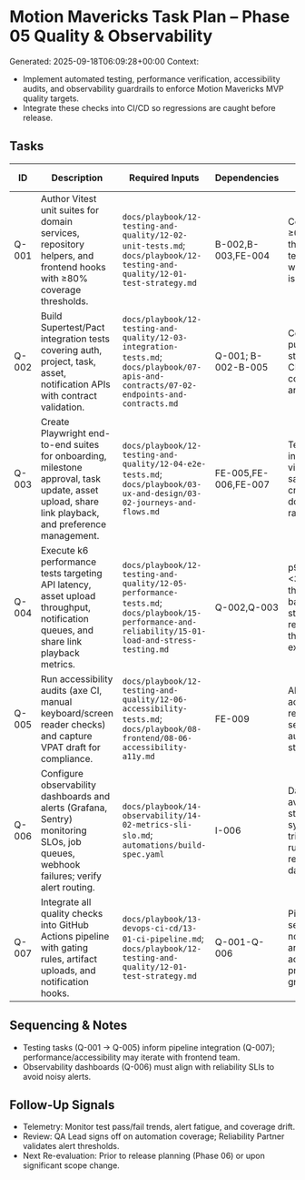 # Motion Mavericks Task Plan – Phase 05 Quality & Observability
Generated: 2025-09-18T06:09:28+00:00
Context:
- Implement automated testing, performance verification, accessibility audits, and observability guardrails to enforce Motion Mavericks MVP quality targets.
- Integrate these checks into CI/CD so regressions are caught before release.

## Tasks
| ID | Description | Required Inputs | Dependencies | Acceptance Criteria | Owner |
|----|-------------|-----------------|--------------|---------------------|-------|
| Q-001 | Author Vitest unit suites for domain services, repository helpers, and frontend hooks with ≥80% coverage thresholds. | `docs/playbook/12-testing-and-quality/12-02-unit-tests.md`; `docs/playbook/12-testing-and-quality/12-01-test-strategy.md` | B-002,B-003,FE-004 | Coverage report ≥0.8; CI fails below threshold; flaky tests quarantined with follow-up issues. | Agent: Implementer |
| Q-002 | Build Supertest/Pact integration tests covering auth, project, task, asset, notification APIs with contract validation. | `docs/playbook/12-testing-and-quality/12-03-integration-tests.md`; `docs/playbook/07-apis-and-contracts/07-02-endpoints-and-contracts.md` | Q-001; B-002-B-005 | Contracts published; provider stubs maintained; CI step enforces compatibility; test artifacts archived. | Agent: Implementer |
| Q-003 | Create Playwright end-to-end suites for onboarding, milestone approval, task update, asset upload, share link playback, and preference management. | `docs/playbook/12-testing-and-quality/12-04-e2e-tests.md`; `docs/playbook/03-ux-and-design/03-02-journeys-and-flows.md` | FE-005,FE-006,FE-007 | Tests run headless in CI; videos/screenshots saved; success criteria documented; flake rate <2%. | Agent: Implementer |
| Q-004 | Execute k6 performance tests targeting API latency, asset upload throughput, notification queues, and share link playback metrics. | `docs/playbook/12-testing-and-quality/12-05-performance-tests.md`; `docs/playbook/15-performance-and-reliability/15-01-load-and-stress-testing.md` | Q-002,Q-003 | p95 latency <300ms; upload throughput meets baseline; results stored with remediation plan if thresholds exceeded. | Agent: Implementer |
| Q-005 | Run accessibility audits (axe CI, manual keyboard/screen reader checks) and capture VPAT draft for compliance. | `docs/playbook/12-testing-and-quality/12-06-accessibility-tests.md`; `docs/playbook/08-frontend/08-06-accessibility-a11y.md` | FE-009 | All critical accessibility issues resolved; VPAT sections drafted; audit evidence stored. | Agent: Implementer |
| Q-006 | Configure observability dashboards and alerts (Grafana, Sentry) monitoring SLOs, job queues, webhook failures; verify alert routing. | `docs/playbook/14-observability/14-02-metrics-sli-slo.md`; `automations/build-spec.yaml` | I-006 | Dashboards available to stakeholders; synthetic alert test triggers PagerDuty; runbooks reference dashboards. | Agent: Implementer |
| Q-007 | Integrate all quality checks into GitHub Actions pipeline with gating rules, artifact uploads, and notification hooks. | `docs/playbook/13-devops-ci-cd/13-01-ci-pipeline.md`; `docs/playbook/12-testing-and-quality/12-01-test-strategy.md` | Q-001-Q-006 | Pipeline stages sequential; failure notifications sent; artifacts accessible; branch protections require green pipeline. | Agent: Implementer |

## Sequencing & Notes
- Testing tasks (Q-001 → Q-005) inform pipeline integration (Q-007); performance/accessibility may iterate with frontend team.
- Observability dashboards (Q-006) must align with reliability SLIs to avoid noisy alerts.

## Follow-Up Signals
- Telemetry: Monitor test pass/fail trends, alert fatigue, and coverage drift.
- Review: QA Lead signs off on automation coverage; Reliability Partner validates alert thresholds.
- Next Re-evaluation: Prior to release planning (Phase 06) or upon significant scope change.
